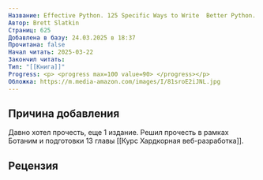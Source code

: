 ```yaml
---
Название: Effective Python. 125 Specific Ways to Write  Better Python. 3 edition
Автор: Brett Slatkin
Страниц: 625
Добавлена в базу: 24.03.2025 в 18:37
Прочитана: false
Начал читать: 2025-03-22
Закончил читать: 
Тип: "[[Книга]]"
Progress: <p> <progress max=100 value=90> </progress></p>
Обложка: https://m.media-amazon.com/images/I/81sroE2iJNL.jpg
---
```

## Причина добавления

Давно хотел прочесть, еще 1 издание. Решил прочесть в рамках Ботаним и подготовки 13 главы [[Курс Хардкорная веб-разработка]].

## Рецензия
